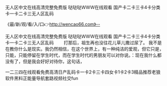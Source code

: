 无人区中文在线高清完整免费版
哒哒哒WWW在线观看
国产卡二卡三卡4卡分类
卡一卡二卡三无人区乱码


《最/新/观/看/入/口👉http://wencao66.com》--

无人区中文在线高清完整免费版
哒哒哒WWW在线观看
国产卡二卡三卡4卡分类
卡一卡二卡三无人区乱码
　　打那后，祖生再也没往花儿草儿撒过尿了。
我不是在教你什么是现实。我仍然相信，在这个世界上，有一种纯洁的爱观，但它只是，只能，只能停留在学生时代，而在学生时代的男朋友可以对你说。：现在我什么都没有了，但是我会好好对待你，这句话，





一二三四在线观看免费高清日产乱码卡一卡2卡三卡四女卡1卡2卡3精品推荐老狼软件黑料正能量导航套路视频社交fun
